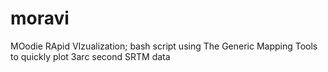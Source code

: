 moravi
======

MOodie RApid VIzualization; bash script using The Generic Mapping Tools to quickly plot 3arc second SRTM data
